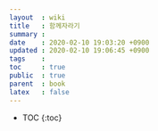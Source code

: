 ```yaml
---
layout  : wiki
title   : 함께자라기 
summary : 
date    : 2020-02-10 19:03:20 +0900
updated : 2020-02-10 19:06:45 +0900
tags    : 
toc     : true
public  : true
parent  : book 
latex   : false
---
```

* TOC
{:toc}

##

